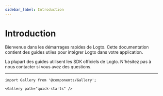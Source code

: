 ```yaml
---
sidebar_label: Introduction
---
```


# Introduction

Bienvenue dans les démarrages rapides de Logto. Cette documentation contient des guides utiles pour intégrer Logto dans votre application.

La plupart des guides utilisent les SDK officiels de Logto. N'hésitez pas à nous contacter si vous avez des questions.

---

```mdx-code-block
import Gallery from '@components/Gallery';

<Gallery path="quick-starts" />
```
